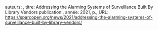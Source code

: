 auteurs: , 
titre: Addressing the Alarming Systems of Surveillance Built By Library Vendors
publication:, 
année: 2021, 
p.,
URL: https://sparcopen.org/news/2021/addressing-the-alarming-systems-of-surveillance-built-by-library-vendors/

